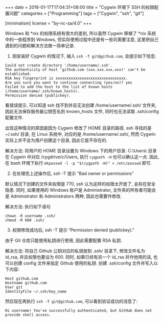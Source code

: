+++
date = 2016-01-17T17:04:31+08:00
title = "Cygwin 环境下 SSH 的权限配置问题"
categories = ["Programming"]
tags = ["Cygwin", "ssh", "git"]

[minimalism]
    license = "by-nc-sa/4.0"
+++

Windows 和 *nix 的权限系统有很大的差别, 所以虽然 Cygwin 移植了 *nix
系统中的一些程序到 Windows, 但实际使用过程中还是有一些坑需要注意,
这里把自己遇到的问题和解决方法做一简单记录.
<!--more-->

1. 刚安装好 Cygwin 的情况下, 输入 `ssh -T git@github.com`, 会提示如下信息:

``` Text
Could not create directory '/home/username/.ssh'.
The authenticity of host 'github.com (xxx.xxx.xxx.xxx)' can't be established.
RSA key fingerprint is xxxxxxxxxxxxxxxxxxxxxxxxxxxxxxxx.
Are you sure you want to continue connecting (yes/no)? yes
Failed to add the host to the list of known hosts (/home/username/.ssh/known_hosts).
Permission denied (publickey).
```

看错误提示, 可以知道 ssh 找不到并且无法创建 /home/username/.ssh/ 文件夹,
因此无法保存服务器公钥签名到 known_hosts 文件, 同时也无法读取 .ssh/config 配置文件.

出现这种情况的原因是因为 Cygwin 修改了 HOME 目录的路径. ssh 寻找的是 ~/.ssh/
目录, 在 Linux 系统中, 对应的是 /home/username/.ssh/, 然而 Cygwin
实际上并不会为用户创建这个目录, 因此它是不存在的.

解决方法: 将用户的 HOME 目录设置为 Windows 下的用户目录. C:\Users\ 目录在 Cygwin
中对应 /cygdrive/c/Users, 执行 `cygpath -H` 也可以确认这一点. 因此, 在 bash
环境下执行 `mkpasswd -l -p "$(cygpath -H)" > /etc/passwd` 即可.

2. 在处理完上述操作后, ssh -T 提示 “Bad owner or permissions”

默认情况下创建的文件夹权限是 770, ssh 认为这样的权限太开放了, 会存在安全隐患.
同时, 如果使用的 Windows 账户是 Administrator, 文件夹的所有者可能会是 Administrator
和 Administrators 两种, 因此也需要作修改.

解决方法: 执行如下语句

``` Text
chown -R username .ssh/
chmod -R 600 .ssh/
```

3. 权限修改成功后, ssh -T 提示 “Permission denied (publickey).”

由于 Git 仓库只能使用私钥进行使用, 因此需要配置 RSA 私钥.

解决方法: 将自己 Github 公钥对应的私钥放到 .ssh/ 目录下, 修改文件名为 id_rsa,
并且权限也要设为 600. 同时, 如果已经有另一个 id_rsa 并作他用的话, 也可以创建
config 文件来指定 Github 使用的私钥. 创建 .ssh/config 文件并写入以下内容:

``` Text
Host github.com
Hostname github.com
User git
IdentityFile ~/.ssh/key_name
```

然后现在再执行 `ssh -T git@github.com`, 可以看到验证成功的消息了:

``` Text
Hi username! You've successfully authenticated, but GitHub does not provide shell access.
```
